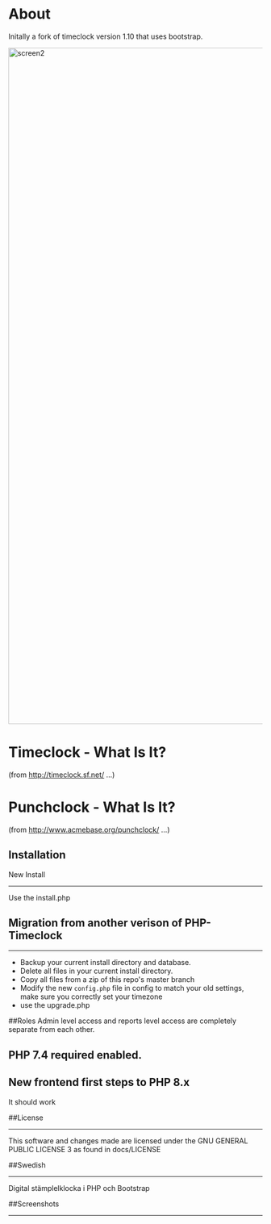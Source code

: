 About
=====

Initally a fork of timeclock version 1.10 that uses bootstrap.

<img width="1341" alt="screen2" src="https://github.com/user-attachments/assets/acad476d-5958-4225-bd8e-069f73bfaa05" />



Timeclock - What Is It?
=======================

(from http://timeclock.sf.net/ ...)


Punchclock - What Is It?
========================

(from http://www.acmebase.org/punchclock/ ...)


## Installation

New Install
___

Use the install.php


## Migration from another verison of PHP-Timeclock
___

 -  Backup your current install directory and database.
 -  Delete all files in your current install directory.
 -  Copy all files from a zip of this repo's master branch
 -  Modify the new `config.php` file in config to match your old settings, make sure you correctly set your timezone
 -  use the upgrade.php


##Roles
Admin level access and reports level access are completely separate from each other.

## PHP 7.4 required enabled.

## New frontend first steps to PHP 8.x
It should work

##License
________

This software and changes made are licensed under the GNU GENERAL PUBLIC LICENSE 3 as found in docs/LICENSE


##Swedish 
________
Digital stämplelklocka i PHP och Bootstrap

##Screenshots
________
